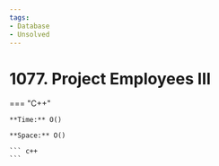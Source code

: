 ```yaml
---
tags:
- Database
- Unsolved
---
```



# 1077. Project Employees III

=== "C++"

    **Time:** O()

    **Space:** O()

    ``` c++
    ```